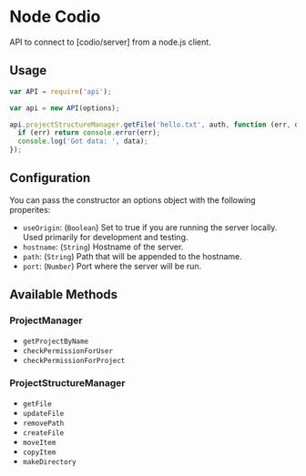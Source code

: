 # Node Codio

API to connect to [codio/server] from a node.js client.



## Usage

```js
var API = require('api');

var api = new API(options);

api.projectStructureManager.getFile('hello.txt', auth, function (err, data) {
  if (err) return console.error(err);
  console.log('Got data: ', data);
});
```

## Configuration

You can pass the constructor an options object with the following properites:

* `useOrigin`: (`Boolean`) Set to true if you are running the server locally.
  Used primarily for development and testing.
* `hostname`: (`String`) Hostname of the server.
* `path`: (`String`) Path that will be appended to the hostname.
* `port`: (`Number`) Port where the server will be run.


## Available Methods


### ProjectManager

* `getProjectByName`
* `checkPermissionForUser`
* `checkPermissionForProject`

### ProjectStructureManager

* `getFile`
* `updateFile`
* `removePath`
* `createFile`
* `moveItem`
* `copyItem`
* `makeDirectory`

